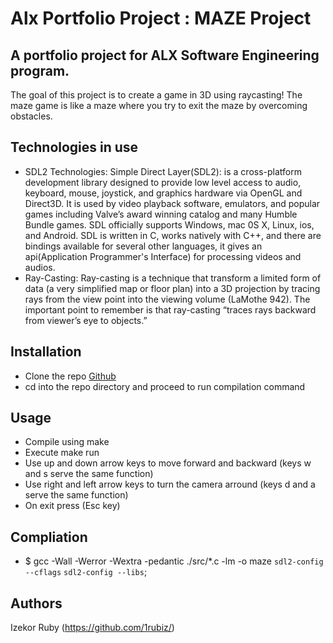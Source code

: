 # Alx Portfolio Project : MAZE Project

## A portfolio project for ALX Software Engineering program.
The goal of this project is to create a game in 3D using raycasting! The maze game is like a maze where you try to exit the maze by overcoming obstacles.

## Technologies in use
* SDL2 Technologies: Simple Direct Layer(SDL2): is a cross-platform development library designed to provide low level access to audio, keyboard, mouse, joystick, and graphics hardware via OpenGL and Direct3D. It is used by video playback software, emulators, and popular games including Valve’s award winning catalog and many Humble Bundle games. SDL officially supports Windows, mac 0S X, Linux, ios, and Android.
SDL is written in C, works natively with C++, and there are bindings available for several other languages, it gives an api(Application Programmer's Interface) for processing videos and audios.
* Ray-Casting: Ray-casting is a technique that transform a limited form of data (a very simplified map or floor plan) into a 3D projection by tracing rays from the view point into the viewing volume (LaMothe 942). The important point to remember is that ray-casting “traces rays backward from viewer’s eye to objects.”
 
## Installation
* Clone the repo
[Github](https://github.com/1rubiz/maze-project.git)
* cd into the repo directory and proceed to run compilation command

## Usage
* Compile using make
* Execute make run
* Use up and down arrow keys to move forward and backward (keys w and s serve the same function)
* Use right and left arrow keys to turn the camera arround (keys d and a serve the same function)
* On exit press (Esc key)

## Compliation
* $ gcc -Wall -Werror -Wextra -pedantic ./src/*.c -lm -o maze `sdl2-config --cflags` `sdl2-config --libs`;


## Authors
Izekor Ruby (https://github.com/1rubiz/)

